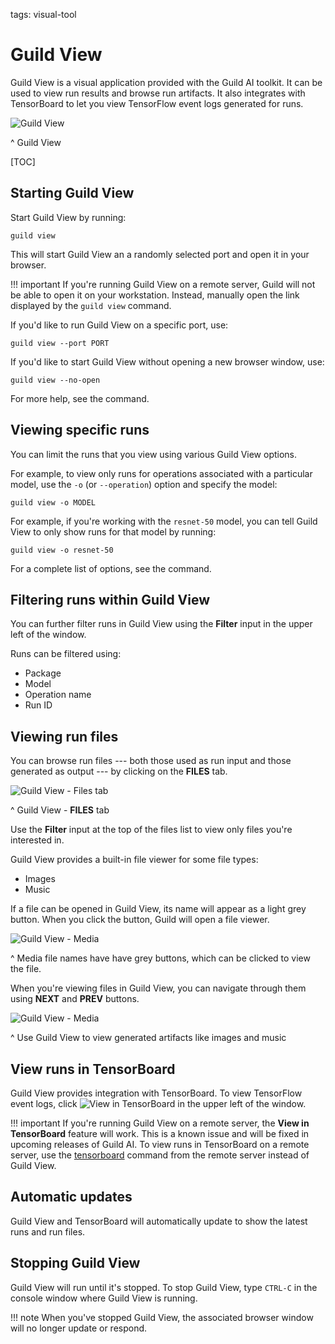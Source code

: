 tags: visual-tool

# Guild View

Guild View is a visual application provided with the Guild AI
toolkit. It can be used to view run results and browse run
artifacts. It also integrates with TensorBoard to let you view
TensorFlow event logs generated for runs.

![Guild View](/assets/img/guild-view-1.png)

^ Guild View

[TOC]

## Starting Guild View

Start Guild View by running:

``` command
guild view
```

This will start Guild View an a randomly selected port and open it in
your browser.

!!! important
    If you're running Guild View on a remote server, Guild will not be
    able to open it on your workstation. Instead, manually open the link
    displayed by the ``guild view`` command.

If you'd like to run Guild View on a specific port, use:

``` command
guild view --port PORT
```

If you'd like to start Guild View without opening a new browser
window, use:

``` command
guild view --no-open
```

For more help, see the [](cmd:view) command.

## Viewing specific runs

You can limit the runs that you view using various Guild View options.

For example, to view only runs for operations associated with a
particular model, use the `-o` (or `--operation`) option and specify
the model:

``` command
guild view -o MODEL
```

For example, if you're working with the `resnet-50` model, you can
tell Guild View to only show runs for that model by running:

``` command
guild view -o resnet-50
```

For a complete list of options, see the [](cmd:view) command.

## Filtering runs within Guild View

You can further filter runs in Guild View using the **Filter** input
in the upper left of the window.

Runs can be filtered using:

- Package
- Model
- Operation name
- Run ID

## Viewing run files

You can browse run files --- both those used as run input and those
generated as output --- by clicking on the **FILES** tab.

![Guild View - Files tab](/assets/img/guild-view-2.png)

^ Guild View - **FILES** tab

Use the **Filter** input at the top of the files list to view only
files you're interested in.

Guild View provides a built-in file viewer for some file types:

- Images
- Music

If a file can be opened in Guild View, its name will appear as a light
grey button. When you click the button, Guild will open a file viewer.

![Guild View - Media](/assets/img/guild-view-3.png)

^ Media file names have have grey buttons, which can be clicked to
  view the file.

When you're viewing files in Guild View, you can navigate through them
using **NEXT** and **PREV** buttons.

![Guild View - Media](/assets/img/guild-view-4.png)

^ Use Guild View to view generated artifacts like images and music

## View runs in TensorBoard

Guild View provides integration with TensorBoard. To view TensorFlow
event logs, click ![View in
TensorBoard](/assets/img/view-in-tensorboard.png) in the upper left of
the window.

!!! important
    If you're running Guild View on a remote server, the **View in
    TensorBoard** feature will work. This is a known issue and will be
    fixed in upcoming releases of Guild AI. To view runs in
    TensorBoard on a remote server, use the
    [tensorboard](cmd:tensorboard) command from the remote server
    instead of Guild View.

## Automatic updates

Guild View and TensorBoard will automatically update to show the
latest runs and run files.

## Stopping Guild View

Guild View will run until it's stopped. To stop Guild View, type
`CTRL-C` in the console window where Guild View is running.

!!! note
    When you've stopped Guild View, the associated browser window will
    no longer update or respond.
